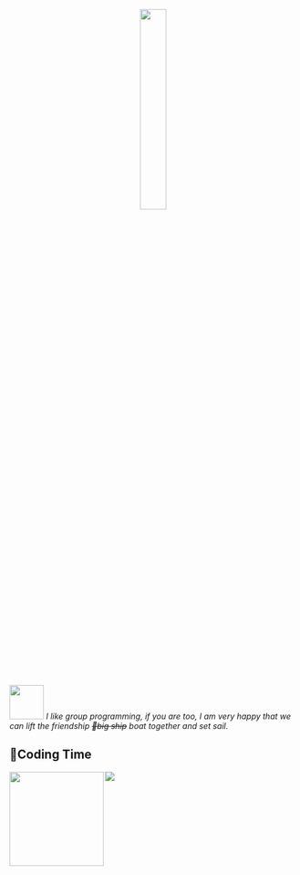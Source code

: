 <p align="center">
  <img src="https://media.giphy.com/media/MeJgB3yMMwIaHmKD4z/giphy.gif" width="30%">
</p>


<img src="https://media.giphy.com/media/LnQjpWaON8nhr21vNW/giphy.gif" width="60"> <em>I like group programming, if you are too, I am very happy that we can lift the friendship <del>🚢big ship</del> boat together and set sail.</em>


<!--
**LhdDream/LhdDream** is a ✨ _special_ ✨ repository because its `README.md` (this file) appears on your GitHub profile.

Here are some ideas to get you started:

- 🔭 I’m currently working on ...
- 🌱 I’m currently learning ...
- 👯 I’m looking to collaborate on ...
- 🤔 I’m looking for help with ...
- 💬 Ask me about ...
- 📫 How to reach me: ...
- 😄 Pronouns: ...
- ⚡ Fun fact: ...
-->


## 🌠Coding Time


<!-- ![My stats](https://github-readme-stats.vercel.app/api?username=LhdDream&theme=dark&show_icons=true) -->
<!-- ![Top Langs](https://github-readme-stats.vercel.app/api/top-langs/?username=LhdDream&hide=html,css,Jupyter+Notebook,ruby,javascript&theme=calm&langs_count=6) -->

<div>
    <img height="165" align="left" src="https://github-readme-stats.vercel.app/api?username=LhdDream&theme=dark&show_icons=true" />
    <img src="https://github-readme-stats.vercel.app/api/top-langs/?username=LhdDream&hide=html,css,Jupyter+Notebook,ruby,javascript&theme=dark&langs_count=6&layout=compact" />
</div>


